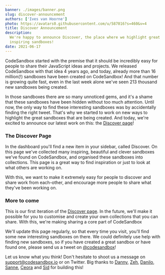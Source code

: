 ```yaml
---
banner: ./images/banner.png
slug: discover-announcement
authors: ['Ives van Hoorne']
photo: https://avatars0.githubusercontent.com/u/587016?s=460&v=4
title: Discover Announcement
description:
  We're happy to announce Discover, the place where we highlight great and
  inspiring sandboxes!
date: 2021-06-17
---
```


CodeSandbox started with the premise that it should be incredibly easy for
people to share their JavaScript ideas and projects. We released CodeSandbox
with that idea 4 years ago, and today, already more than 16 million(!) sandboxes
have been created on CodeSandbox! And that number is growing quite fast, even in
the last week alone we've seen 213 thousand new sandboxes being created.

In those sandboxes there are so many unnoticed gems, and it's a shame that these
sandboxes have been hidden without too much attention. Until now, the only way
to find these interesting sandboxes was by accidentally finding the right tweet.
That's why we started to work on new ways to highlight the great sandboxes that
are being created. And today, we're excited to announce our latest work on this:
the [Discover page](https://codesandbox.io/dashboard/discover)!

### The Discover Page

In the dashboard you'll find a new item in your sidebar, called Discover. On
this page we've collected many inspiring, beautiful and clever sandboxes we've
found on CodeSandbox, and organised these sandboxes into collections. This page
is a great way to find inspiration or just to look at what others are working
on.

With this, we want to make it extremely easy for people to discover and share
work from each-other, and encourage more people to share what they've been
working on.

### More to come

This is our first iteration of the
[Discover page](https://codesandbox.io/dashboard/discover). In the future, we'll
make it possible for you to customise and create your own collections that you
can share. With this, we're making sharing a core part of CodeSandbox

We'll update this page regularly, so that every time you visit, you'll find some
new interesting sandboxes on there. We could definitely use help with finding
new sandboxes, so if you have created a great sandbox or have found one, please
send us a tweet on [@codesandbox](https://twitter.com/codesandbox)!

Let us know what you think! Don't hesitate to shoot us a message on
support@codesandbox.io or on Twitter. Big thanks to
[Danny](https://twitter.com/druchtie), [Zeh](https://twitter.com/zehf),
[Danilo](https://twitter.com/danilowoz),
[Sanne](https://twitter.com/sannekalkman), [Ceora](https://twitter.com/ceeoreo_)
and [Sid](https://twitter.com/siddharthkp) for building this!
